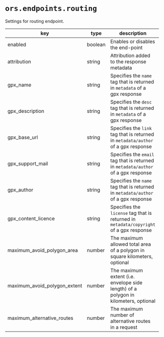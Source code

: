 
# `ors.endpoints.routing`

Settings for routing endpoint.

| key                          | type    | description                                                                            | default value                                                                    |
|------------------------------|---------|----------------------------------------------------------------------------------------|----------------------------------------------------------------------------------|
| enabled                      | boolean | Enables or disables the end-point                                                      | `true`                                                                           |
| attribution                  | string  | Attribution added to the response metadata                                             | `openrouteservice.org, OpenStreetMap contributors, tmc - BASt`                   |
| gpx_name                     | string  | Specifies the `name` tag that is returned in `metadata` of a gpx response              | `ORSRouting`                                                                     |
| gpx_description              | string  | Specifies the `desc` tag that is returned in `metadata` of a gpx response              | `This is a directions instructions file as GPX, generated from openrouteservice` |
| gpx_base_url                 | string  | Specifies the `link` tag that is returned in `metadata/author` of a gpx response       | `https://openrouteservice.org/`                                                  |
| gpx_support_mail             | string  | Specifies the `email` tag that is returned in `metadata/author` of a gpx response      | `support@openrouteservice.org`                                                   |
| gpx_author                   | string  | Specifies the `name` tag that is returned in `metadata/author` of a gpx response       | `openrouteservice`                                                               |
| gpx_content_licence          | string  | Specifies the `license` tag that is returned in `metadata/copyright` of a gpx response | `LGPL 3.0`                                                                       |
| maximum_avoid_polygon_area   | number  | The maximum allowed total area of a polygon in square kilometers, optional             | `200000000`                                                                      |
| maximum_avoid_polygon_extent | number  | The maximum extent (i.e. envelope side length) of a polygon in kilometers, optional    | `20000`                                                                          |
| maximum_alternative_routes   | number  | The maximum number of alternative routes in a request                                  | `3`                                                                              |

